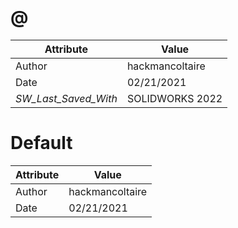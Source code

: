 # @
| Attribute | Value |
| ---  | ---     |
| Author | hackmancoltaire |
| Date | 02/21/2021 |
| _SW_Last_Saved_With_ | SOLIDWORKS 2022 |
# Default
| Attribute | Value |
| ---  | ---     |
| Author | hackmancoltaire |
| Date | 02/21/2021 |

